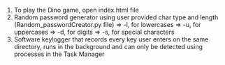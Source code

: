 1. To play the Dino game, open index.html file
2. Random password generator using user provided char type and length (Random_passwordCreator.py file)
    => -l, for lowercases
    => -u, for uppercases
    => -d, for digits
    => -s, for special characters
3. Software keylogger that records every key user enters on the same directory, runs in the background and can only be detected using processes in the Task Manager
